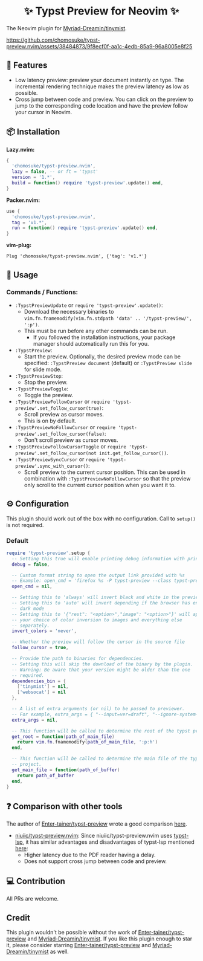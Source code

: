 <h1 align="center"> ✨ Typst Preview for Neovim ✨ </h1>

The Neovim plugin for [Myriad-Dreamin/tinymist](https://github.com/Myriad-Dreamin/tinymist).

https://github.com/chomosuke/typst-preview.nvim/assets/38484873/9f8ecf0f-aa1c-4edb-85a9-96a8005e8f25

## 💪 Features

- Low latency preview: preview your document instantly on type. The incremental rendering technique
  makes the preview latency as low as possible.
- Cross jump between code and preview. You can click on the preview to jump to the
  corresponding code location and have the preview follow your cursor in Neovim.

## 📦 Installation

**Lazy.nvim:**

```lua
{
  'chomosuke/typst-preview.nvim',
  lazy = false, -- or ft = 'typst'
  version = '1.*',
  build = function() require 'typst-preview'.update() end,
}
```

**Packer.nvim:**

```lua
use {
  'chomosuke/typst-preview.nvim',
  tag = 'v1.*',
  run = function() require 'typst-preview'.update() end,
}
```

**vim-plug:**

```vim
Plug 'chomosuke/typst-preview.nvim', {'tag': 'v1.*'}
```

## 🚀 Usage

### Commands / Functions:

- `:TypstPreviewUpdate` or `require 'typst-preview'.update()`:
  - Download the necessary binaries to
    `vim.fn.fnamemodify(vim.fn.stdpath 'data' .. '/typst-preview/', ':p')`.
  - This must be run before any other commands can be run.
    - If you followed the installation instructions, your package manager should automatically run
      this for you.
- `:TypstPreview`:
  - Start the preview. Optionally, the desired preview mode can be specified:
    `:TypstPreview document` (default) or `:TypstPreview slide` for slide mode.
- `:TypstPreviewStop`:
  - Stop the preview.
- `:TypstPreviewToggle`:
  - Toggle the preview.
- `:TypstPreviewFollowCursor` or `require 'typst-preview'.set_follow_cursor(true)`:
  - Scroll preview as cursor moves.
  - This is on by default.
- `:TypstPreviewNoFollowCursor` or `require 'typst-preview'.set_follow_cursor(false)`:
  - Don't scroll preview as cursor moves.
- `:TypstPreviewFollowCursorToggle` or
  `require 'typst-preview'.set_follow_cursor(not init.get_follow_cursor())`.
- `:TypstPreviewSyncCursor` or `require 'typst-preview'.sync_with_cursor()`:
  - Scroll preview to the current cursor position. This can be used in combination with
    `:TypstPreviewNoFollowCursor` so that the preview only scroll to the current cursor position
    when you want it to.

## ⚙️ Configuration

This plugin should work out of the box with no configuration. Call to `setup()` is not required.

### Default

```lua
require 'typst-preview'.setup {
  -- Setting this true will enable printing debug information with print()
  debug = false,

  -- Custom format string to open the output link provided with %s
  -- Example: open_cmd = 'firefox %s -P typst-preview --class typst-preview'
  open_cmd = nil,

  -- Setting this to 'always' will invert black and white in the preview
  -- Setting this to 'auto' will invert depending if the browser has enable
  -- dark mode
  -- Setting this to '{"rest": "<option>","image": "<option>"}' will apply
  -- your choice of color inversion to images and everything else
  -- separately.
  invert_colors = 'never',

  -- Whether the preview will follow the cursor in the source file
  follow_cursor = true,

  -- Provide the path to binaries for dependencies.
  -- Setting this will skip the download of the binary by the plugin.
  -- Warning: Be aware that your version might be older than the one
  -- required.
  dependencies_bin = {
    ['tinymist'] = nil,
    ['websocat'] = nil
  },

  -- A list of extra arguments (or nil) to be passed to previewer.
  -- For example, extra_args = { "--input=ver=draft", "--ignore-system-fonts" }
  extra_args = nil,

  -- This function will be called to determine the root of the typst project
  get_root = function(path_of_main_file)
    return vim.fn.fnamemodify(path_of_main_file, ':p:h')
  end,

  -- This function will be called to determine the main file of the typst
  -- project.
  get_main_file = function(path_of_buffer)
    return path_of_buffer
  end,
}
```

## ❓ Comparison with other tools

The author of [Enter-tainer/typst-preview](https://github.com/Enter-tainer/typst-preview) wrote a
good comparison [here](https://enter-tainer.github.io/typst-preview/intro.html#loc-1x0.00x949.99).

- [niuiic/typst-preview.nvim](https://github.com/niuiic/typst-preview.nvim): Since niuiic/typst-preview.nvim uses
  [typst-lsp](https://github.com/nvarner/typst-lsp), it has similar advantages and
  disadvantages of typst-lsp mentioned
  [here](https://enter-tainer.github.io/typst-preview/intro.html#loc-1x0.00x1600.00):
  - Higher latency due to the PDF reader having a delay.
  - Does not support cross jump between code and preview.

## 💻 Contribution

All PRs are welcome.

## Credit

This plugin wouldn't be possible without the work of
[Enter-tainer/typst-preview](https://github.com/Enter-tainer/typst-preview) and
[Myriad-Dreamin/tinymist](https://github.com/Myriad-Dreamin/tinymist). If you
like this plugin enough to star it, please consider starring
[Enter-tainer/typst-preview](https://github.com/Enter-tainer/typst-preview) and
[Myriad-Dreamin/tinymist](https://github.com/Myriad-Dreamin/tinymist) as well.
